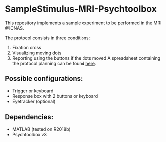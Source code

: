 # SampleStimulus-MRI-Psychtoolbox

This repository implements a sample experiment to be performed in the MRI @ICNAS.

The protocol consists in three conditions:
1. Fixation cross
2. Visualizing moving dots
3. Reporting using the buttons if the dots moved
A spreadsheet containing the protocol planning can be found [here](https://docs.google.com/spreadsheets/d/1YJFhqr56j58B3gGfle7PbrM7AvLX7yXhHlx3MSE54FI/edit?usp=sharing).

## Possible configurations:
- Trigger or keyboard
- Response box with 2 buttons or keyboard
- Eyetracker (optional)

## Dependencies:
- MATLAB (tested on R2018b)
- Psychtoolbox v3
